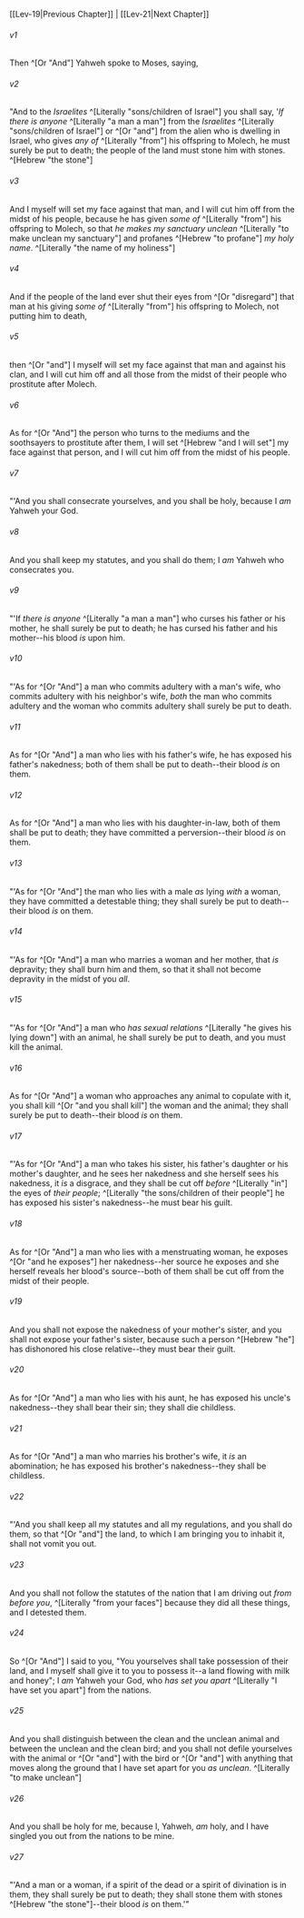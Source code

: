 ﻿---
aliases:
  - Leviticus 20
---

[[Lev-19|Previous Chapter]] | [[Lev-21|Next Chapter]]

###### v1
Then ^[Or "And"] Yahweh spoke to Moses, saying,

###### v2
"And to the _Israelites_ ^[Literally "sons/children of Israel"] you shall say, '_If there is_ _anyone_ ^[Literally "a man a man"] from the _Israelites_ ^[Literally "sons/children of Israel"] or ^[Or "and"] from the alien who is dwelling in Israel, who gives _any of_ ^[Literally "from"] his offspring to Molech, he must surely be put to death; the people of the land must stone him with stones. ^[Hebrew "the stone"]

###### v3
And I myself will set my face against that man, and I will cut him off from the midst of his people, because he has given _some of_ ^[Literally "from"] his offspring to Molech, so that _he makes my sanctuary unclean_ ^[Literally "to make unclean my sanctuary"] and profanes ^[Hebrew "to profane"] _my holy name_. ^[Literally "the name of my holiness"]

###### v4
And if the people of the land ever shut their eyes from ^[Or "disregard"] that man at his giving _some of_ ^[Literally "from"] his offspring to Molech, not putting him to death,

###### v5
then ^[Or "and"] I myself will set my face against that man and against his clan, and I will cut him off and all those from the midst of their people who prostitute after Molech.

###### v6
As for ^[Or "And"] the person who turns to the mediums and the soothsayers to prostitute after them, I will set ^[Hebrew "and I will set"] my face against that person, and I will cut him off from the midst of his people.

###### v7
"'And you shall consecrate yourselves, and you shall be holy, because I _am_ Yahweh your God.

###### v8
And you shall keep my statutes, and you shall do them; I _am_ Yahweh who consecrates you.

###### v9
"'If _there is_ _anyone_ ^[Literally "a man a man"] who curses his father or his mother, he shall surely be put to death; he has cursed his father and his mother--his blood _is_ upon him.

###### v10
"'As for ^[Or "And"] a man who commits adultery with a man's wife, who commits adultery with his neighbor's wife, _both_ the man who commits adultery and the woman who commits adultery shall surely be put to death.

###### v11
As for ^[Or "And"] a man who lies with his father's wife, he has exposed his father's nakedness; both of them shall be put to death--their blood _is_ on them.

###### v12
As for ^[Or "And"] a man who lies with his daughter-in-law, both of them shall be put to death; they have committed a perversion--their blood _is_ on them.

###### v13
"'As for ^[Or "And"] the man who lies with a male _as_ lying _with_ a woman, they have committed a detestable thing; they shall surely be put to death--their blood _is_ on them.

###### v14
"'As for ^[Or "And"] a man who marries a woman and her mother, that _is_ depravity; they shall burn him and them, so that it shall not become depravity in the midst of you _all_.

###### v15
"'As for ^[Or "And"] a man who _has sexual relations_ ^[Literally "he gives his lying down"] with an animal, he shall surely be put to death, and you must kill the animal.

###### v16
As for ^[Or "And"] a woman who approaches any animal to copulate with it, you shall kill ^[Or "and you shall kill"] the woman and the animal; they shall surely be put to death--their blood _is_ on them.

###### v17
"'As for ^[Or "And"] a man who takes his sister, his father's daughter or his mother's daughter, and he sees her nakedness and she herself sees his nakedness, it _is_ a disgrace, and they shall be cut off _before_ ^[Literally "in"] the eyes of _their people_; ^[Literally "the sons/children of their people"] he has exposed his sister's nakedness--he must bear his guilt.

###### v18
As for ^[Or "And"] a man who lies with a menstruating woman, he exposes ^[Or "and he exposes"] her nakedness--her source he exposes and she herself reveals her blood's source--both of them shall be cut off from the midst of their people.

###### v19
And you shall not expose the nakedness of your mother's sister, and you shall not expose your father's sister, because such a person ^[Hebrew "he"] has dishonored his close relative--they must bear their guilt.

###### v20
As for ^[Or "And"] a man who lies with his aunt, he has exposed his uncle's nakedness--they shall bear their sin; they shall die childless.

###### v21
As for ^[Or "And"] a man who marries his brother's wife, it _is_ an abomination; he has exposed his brother's nakedness--they shall be childless.

###### v22
"'And you shall keep all my statutes and all my regulations, and you shall do them, so that ^[Or "and"] the land, to which I am bringing you to inhabit it, shall not vomit you out.

###### v23
And you shall not follow the statutes of the nation that I am driving out _from before you_, ^[Literally "from your faces"] because they did all these things, and I detested them.

###### v24
So ^[Or "And"] I said to you, "You yourselves shall take possession of their land, and I myself shall give it to you to possess it--a land flowing with milk and honey"; I _am_ Yahweh your God, who _has set you apart_ ^[Literally "I have set you apart"] from the nations.

###### v25
And you shall distinguish between the clean and the unclean animal and between the unclean and the clean bird; and you shall not defile yourselves with the animal or ^[Or "and"] with the bird or ^[Or "and"] with anything that moves along the ground that I have set apart for you _as unclean_. ^[Literally "to make unclean"]

###### v26
And you shall be holy for me, because I, Yahweh, _am_ holy, and I have singled you out from the nations to be mine.

###### v27
"'And a man or a woman, if a spirit of the dead or a spirit of divination is in them, they shall surely be put to death; they shall stone them with stones ^[Hebrew "the stone"]--their blood _is_ on them.'"